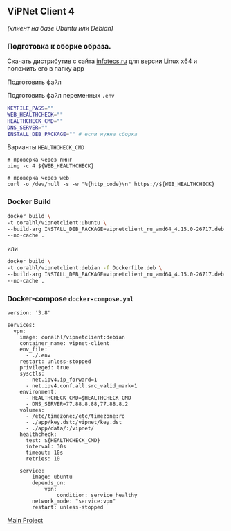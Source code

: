## ViPNet Client 4 
_(клиент на базе Ubuntu или Debian)_

### Подготовка к сборке образа.

Скачать дистрибутив с сайта [infotecs.ru](https://infotecs.ru/downloads/all/vipnet-client-4u.html) для версии Linux x64 и положить его в папку app

Подготовить файл 

Подготовить файл переменных ```.env```

```sh
KEYFILE_PASS=""
WEB_HEALTHCHECK=""
HEALTHCHECK_CMD=""
DNS_SERVER=""
INSTALL_DEB_PACKAGE="" # если нужна сборка
```
Варианты ```HEALTHCHECK_CMD```
```
# проверка через пинг
ping -c 4 ${WEB_HEALTHCHECK}
```

```
# проверка через web
curl -o /dev/null -s -w "%{http_code}\n" https://${WEB_HEALTHCHECK}
```
### Docker Build

```sh
docker build \
-t coralhl/vipnetclient:ubuntu \
--build-arg INSTALL_DEB_PACKAGE=vipnetclient_ru_amd64_4.15.0-26717.deb \
--no-cache .
```
или
```sh
docker build \
-t coralhl/vipnetclient:debian -f Dockerfile.deb \
--build-arg INSTALL_DEB_PACKAGE=vipnetclient_ru_amd64_4.15.0-26717.deb \
--no-cache .
```

### Docker-compose ```docker-compose.yml```

```docker
version: '3.8'

services:
  vpn:
    image: coralhl/vipnetclient:debian
    container_name: vipnet-client
    env_file:
      - ./.env
    restart: unless-stopped
    privileged: true
    sysctls:
      - net.ipv4.ip_forward=1
      - net.ipv4.conf.all.src_valid_mark=1
    environment:
      - HEALTHCHECK_CMD=$HEALTHCHECK_CMD
      - DNS_SERVER=77.88.8.88,77.88.8.2
    volumes:
      - /etc/timezone:/etc/timezone:ro
      - ./app/key.dst:/vipnet/key.dst
      - ./app/data/:/vipnet/
    healthcheck:
      test: ${HEALTHCHECK_CMD}
      interval: 30s
      timeout: 10s
      retries: 10

    service:
        image: ubuntu
        depends_on: 
            vpn:
                condition: service_healthy
        network_mode: "service:vpn"
        restart: unless-stopped
```


[Main Project](https://github.com/gseldon/vipnet-client)
